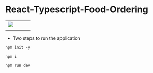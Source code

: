 # React-Typescript-Food-Ordering

<table>
  <tr>
    <td><img src="https://github.com/user-attachments/assets/0be200bc-fc70-4e0d-a88f-7113d63b7c93"><td>
    <td><img src=""><td>
  </tr>

  <tr>
    <td><img src=""><td>
  </tr>
</table>





- Two steps to run the application

```
npm init -y
```

```
npm i
```

```
npm run dev
```